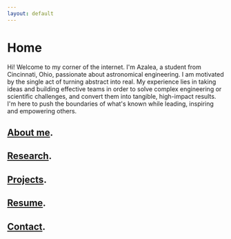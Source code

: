 ```yaml
---
layout: default
---
```


# Home

Hi! Welcome to my corner of the internet. I'm Azalea, a student from Cincinnati, Ohio, passionate about astronomical engineering. I am motivated by the single act of turning abstract into real. My experience lies in taking ideas and building effective teams in order to solve complex engineering or scientific challenges, and convert them into tangible, high-impact results. I'm here to push the boundaries of what's known while leading, inspiring and empowering others.
## [About me](./about-me.md).

## [Research](./research.md).

## [Projects](./projects.md).

## [Resume](./resume.md).

## [Contact](./contact.md).
